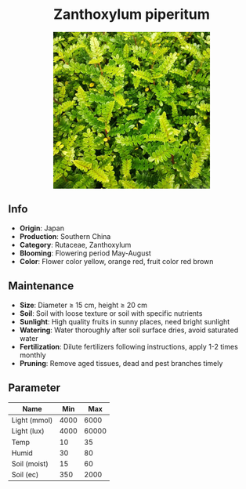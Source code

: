 <h1 align='center'>Zanthoxylum piperitum</h1>
<p align="center">
    <img 
        align='center'
        width='320'
        src="../images/zanthoxylum piperitum.png" 
        alt='Zanthoxylum piperitum' />
</p>

## Info

 - **Origin**: Japan
 - **Production**: Southern China
 - **Category**: Rutaceae, Zanthoxylum
 - **Blooming**: Flowering period May-August
 - **Color**: Flower color yellow, orange red, fruit color red brown

## Maintenance

 - **Size**: Diameter ≥ 15 cm, height ≥ 20 cm
 - **Soil**: Soil with loose texture or soil with specific nutrients
 - **Sunlight**: High quality fruits in sunny places, need bright sunlight
 - **Watering**: Water thoroughly after soil surface dries, avoid saturated water
 - **Fertilization**: Dilute fertilizers following instructions, apply 1-2 times monthly
 - **Pruning**: Remove aged tissues, dead and pest branches timely

## Parameter

| Name         | Min  | Max   |
|--------------|------|-------|
| Light (mmol) | 4000 | 6000  |
| Light (lux)  | 4000 | 60000 |
| Temp         | 10    | 35    |
| Humid        | 30   | 80    |
| Soil (moist) | 15   | 60    |
| Soil (ec)    | 350  | 2000  |